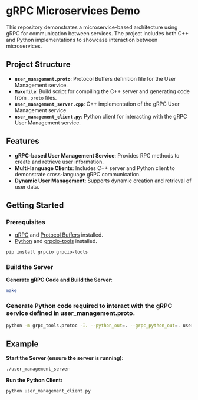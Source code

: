 # gRPC Microservices Demo

This repository demonstrates a microservice-based architecture using gRPC for communication between services. The project includes both C++ and Python implementations to showcase interaction between microservices.

## Project Structure

- **`user_management.proto`**: Protocol Buffers definition file for the User Management service.
- **`Makefile`**: Build script for compiling the C++ server and generating code from `.proto` files.
- **`user_management_server.cpp`**: C++ implementation of the gRPC User Management service.
- **`user_management_client.py`**: Python client for interacting with the gRPC User Management service.

## Features

- **gRPC-based User Management Service**: Provides RPC methods to create and retrieve user information.
- **Multi-language Clients**: Includes C++ server and Python client to demonstrate cross-language gRPC communication.
- **Dynamic User Management**: Supports dynamic creation and retrieval of user data.

## Getting Started

### Prerequisites

- [gRPC](https://grpc.io/docs/languages/cpp/quickstart/) and [Protocol Buffers](https://developers.google.com/protocol-buffers/docs/cpptutorial) installed.
- [Python](https://www.python.org/downloads/) and [grpcio-tools](https://pypi.org/project/grpcio-tools/) installed.
```bash
pip install grpcio grpcio-tools
```

### Build the Server

**Generate gRPC Code and Build the Server**:
   ```bash
   make
   ```

### Generate Python code required to interact with the gRPC service defined in user_management.proto.

```bash
python -m grpc_tools.protoc -I. --python_out=. --grpc_python_out=. user_management.proto
```
## Example
**Start the Server (ensure the server is running):**
```bash
./user_management_server
```
**Run the Python Client:**
```bash
python user_management_client.py
```




